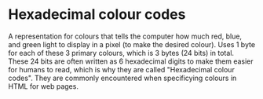 # Hexadecimal colour codes

A representation for colours that tells the computer how much red, blue, and green light to display in a pixel (to make the desired colour).
Uses 1 byte for each of these 3 primary colours, which is 3 bytes (24 bits) in total.
These 24 bits are often written as 6 hexadecimal digits to make them easier for humans to read, which is why they are called "Hexadecimal colour codes".
They are commonly encountered when specificying colours in HTML for web pages.

